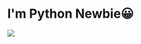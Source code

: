 # I'm Python Newbie😀

<img src="https://img.shields.io/badge/VisualStudioCode-007ACC?style=flat-square&logo=visualstudiocode&logoColor=white"/>
